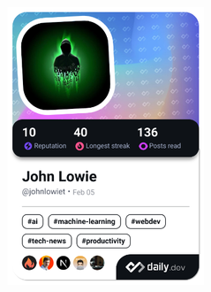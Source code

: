 <a href="https://app.daily.dev/johnlowiet"><img src="./devcard.png" width="356" alt="John Lowie's Dev Card"/></a>
